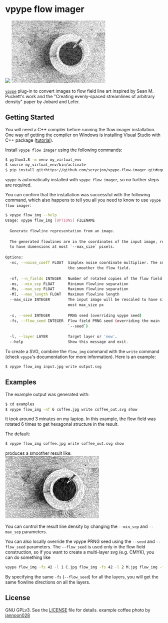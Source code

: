 # vpype flow imager

<img src="https://github.com/serycjon/vpype-flow-imager/blob/master/examples/coffee.jpg?raw=true" width="300" /> <img src="https://github.com/serycjon/vpype-flow-imager/blob/master/examples/coffee_out.png?raw=true" width="300" />

[`vpype`](https://github.com/abey79/vpype) plug-in to convert images to flow field line art inspired by Sean M. Puckett's work and the "Creating evenly-spaced streamlines of arbitrary density" paper by Jobard and Lefer.

## Getting Started

You will need a C++ compiler before running the flow imager installation. One way of getting the compiler on Windows is installing Visual Studio with C++ package ([tutorial](https://docs.microsoft.com/en-us/cpp/build/vscpp-step-0-installation?view=msvc-160)).

Install `vpype flow imager` using the following commands:
```bash
$ python3.8 -m venv my_virtual_env
$ source my_virtual_env/bin/activate
$ pip install git+https://github.com/serycjon/vpype-flow-imager.git#egg=vpype-flow-imager
```

`vpype` is automatically installed with `vpype flow imager`, so no further steps are required.

You can confirm that the installation was successful with the following command, which also happens to tell you all
you need to know to use `vpype flow imager`:

```bash
$ vpype flow_img --help
Usage: vpype flow_img [OPTIONS] FILENAME

  Generate flowline representation from an image.

  The generated flowlines are in the coordinates of the input image, resized
  to have dimensions at most `--max_size` pixels.

Options:
  -nc, --noise_coeff FLOAT  Simplex noise coordinate multiplier. The smaller,
                            the smoother the flow field.

  -nf, --n_fields INTEGER   Number of rotated copies of the flow field
  -ms, --min_sep FLOAT      Minimum flowline separation
  -Ms, --max_sep FLOAT      Maximum flowline separation
  -Ml, --max_length FLOAT   Maximum flowline length
  --max_size INTEGER        The input image will be rescaled to have sides at
                            most max_size px

  -s, --seed INTEGER        PRNG seed (overriding vpype seed)
  -fs, --flow_seed INTEGER  Flow field PRNG seed (overriding the main
                            `--seed`)

  -l, --layer LAYER         Target layer or 'new'.
  --help                    Show this message and exit.
```

To create a SVG, combine the `flow_img` command with the `write` command (check `vpype`'s documentation for more
information). Here is an example:

```bash
$ vpype flow_img input.jpg write output.svg
```

## Examples

The example output was generated with:
```bash
$ cd examples
$ vpype flow_img -nf 6 coffee.jpg write coffee_out.svg show
```
It took around 3 minutes on my laptop.
In this example, the flow field was rotated 6 times to get hexagonal structure in the result.

The default:
```bash
$ vpype flow_img coffee.jpg write coffee_out.svg show
```
produces a smoother result like:
<img src="https://github.com/serycjon/vpype-flow-imager/blob/master/examples/coffee_single.png?raw=true" width="300" />

You can control the result line density by changing the `--min_sep` and `--max_sep` parameters.

You can also locally override the vpype PRNG seed using the `--seed` and `--flow_seed` parameters.  The `--flow_seed` is used only in the flow field construction, so if you want to create a multi-layer svg (e.g. CMYK), you can do something like
```bash
vpype flow_img -fs 42 -l 1 C.jpg flow_img -fs 42 -l 2 M.jpg flow_img -fs 42 -l 3 Y.jpg flow_img -fs 42 -l 4 K.jpg write --layer-label "Pen%d" cmyk.svg show
```
By specifying the same `-fs` (`--flow_seed`) for all the layers, you will get the same flowline directions on all the layers.

## License

GNU GPLv3. See the [LICENSE](LICENSE) file for details.
example coffee photo by [jannoon028](https://www.freepik.com/free-photo/cup-coffee-viewed-from_992559.htm)
